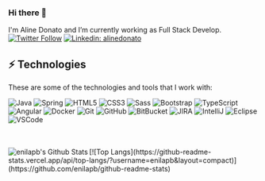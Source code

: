 
<!--
**enilapb/enilapb** is a ✨ _special_ ✨ repository because its `README.md` (this file) appears on your GitHub profile.

Here are some ideas to get you started:

- 🔭 I’m currently working on ...
- 🌱 I’m currently learning ...
- 👯 I’m looking to collaborate on ...
- 🤔 I’m looking for help with ...
- 💬 Ask me about ...
- 📫 How to reach me: ...
- 😄 Pronouns: ...
- ⚡ Fun fact: ...
-->
### Hi there 👋

I'm Aline Donato and I’m currently working as Full Stack Develop. 
<br>
[![Twitter Follow](https://img.shields.io/twitter/follow/enilapb?style=social)](https://twitter.com/enilapb)
[![Linkedin: alinedonato](https://img.shields.io/badge/-Linkedin-blue?style=flat-square&logo=Linkedin&logoColor=white&link=https://www.linkedin.com/in/alinedonato/)](https://www.linkedin.com/in/alinedonato/)


## ⚡ Technologies

These are some of the technologies and tools that I work with:

![Java](https://img.shields.io/badge/-Java-007396?style=flat-square&logo=java)
![Spring](https://img.shields.io/badge/-Spring-6DB33F?style=flat-square&logo=spring&logoColor=white)
![HTML5](https://img.shields.io/badge/-HTML5-E34F26?style=flat-square&logo=html5&logoColor=white)
![CSS3](https://img.shields.io/badge/-CSS3-1572B6?style=flat-square&logo=css3)
![Sass](https://img.shields.io/badge/-Sass-CC6699?style=flat-square&logo=sass&logoColor=white)
![Bootstrap](https://img.shields.io/badge/-Bootstrap-563D7C?style=flat-square&logo=bootstrap)
![TypeScript](https://img.shields.io/badge/-TypeScript-007ACC?style=flat-square&logo=typescript)
![Angular](https://img.shields.io/badge/-Angular-DD0031?style=flat-square&logo=angular)
![Docker](https://img.shields.io/badge/-Docker-2496ED?style=flat-square&logo=docker&logoColor=white)
![Git](https://img.shields.io/badge/-Git-black?style=flat-square&logo=git)
![GitHub](https://img.shields.io/badge/-GitHub-181717?style=flat-square&logo=github)
![BitBucket](https://img.shields.io/badge/-BitBucket-darkblue?style=flat-square&logo=bitbucket)
![JIRA](https://img.shields.io/badge/-JIRA-0052CC?style=flat-square&logo=jira)
![IntelliJ](https://img.shields.io/badge/-IntelliJ%20IDEA-black?style=flat-square&logo=intellij-idea&logoColor=white)
![Eclipse](https://img.shields.io/badge/-Eclipse-2C2255?style=flat-square&logo=eclipse&logoColor=white)
![VSCode](https://img.shields.io/badge/-VSCode-007ACC?style=flat-square&logo=visual-studio-code&logoColor=white)

<br>
<br>
<div style="float:left" >
<img align="left" src="https://github-readme-stats.vercel.app/api?username=enilapb&show_icons=true&hide_border=true&count_private=true&hide=contribs,prs&theme=vue&include_all_commits=false" alt="enilapb's Github Stats">
</div>[![Top Langs](https://github-readme-stats.vercel.app/api/top-langs/?username=enilapb&layout=compact)](https://github.com/enilapb/github-readme-stats)





